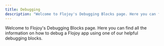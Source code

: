 ```yaml
---
title: Debugging
description: "Welcome to Flojoy's Debugging Blocks page. Here you can find all the information on how to debug a Flojoy app using one of our helpful debugging blocks."
---
```


Welcome to Flojoy's Debugging Blocks page.
Here you can find all the information on how to
debug a Flojoy app using one of our helpful debugging blocks.
